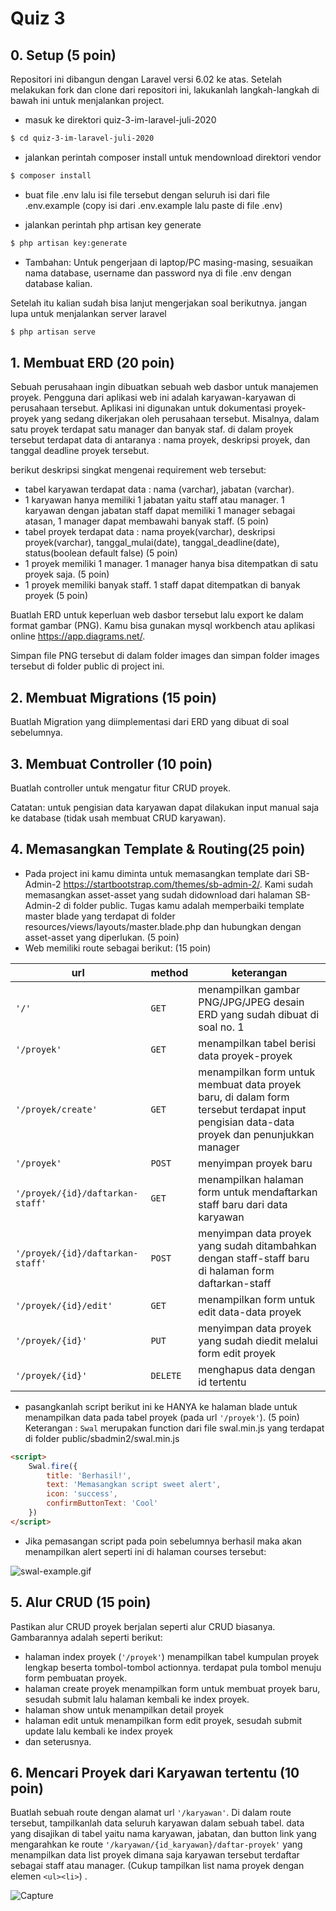 # Quiz 3 

## 0. Setup (5 poin)
Repositori ini dibangun dengan Laravel versi 6.02 ke atas. Setelah melakukan fork dan clone dari repositori ini, lakukanlah langkah-langkah di bawah ini untuk menjalankan project. 

* masuk ke direktori quiz-3-im-laravel-juli-2020
```bash
$ cd quiz-3-im-laravel-juli-2020
```
* jalankan perintah composer install untuk mendownload direktori vendor
```bash
$ composer install
```
* buat file .env lalu isi file tersebut dengan seluruh isi dari file .env.example (copy isi dari .env.example lalu paste di file .env)

* jalankan perintah php artisan key generate
```bash
$ php artisan key:generate
```
* Tambahan: Untuk pengerjaan di laptop/PC masing-masing, sesuaikan nama database, username dan password nya di file .env dengan database kalian. 

Setelah itu kalian sudah bisa lanjut mengerjakan soal berikutnya. jangan lupa untuk menjalankan server laravel
```bash
$ php artisan serve
```
## 1. Membuat ERD (20 poin)
Sebuah perusahaan ingin dibuatkan sebuah web dasbor untuk manajemen proyek. Pengguna dari aplikasi web ini adalah karyawan-karyawan di perusahaan tersebut. Aplikasi ini digunakan untuk dokumentasi proyek-proyek yang sedang dikerjakan oleh perusahaan tersebut. Misalnya, dalam satu proyek terdapat satu manager dan banyak staf. di dalam proyek tersebut terdapat data di antaranya : nama proyek, deskripsi proyek, dan tanggal deadline proyek tersebut.  

berikut deskripsi singkat mengenai requirement web tersebut: 
* tabel karyawan terdapat data : nama (varchar), jabatan (varchar).
* 1 karyawan hanya memiliki 1 jabatan yaitu staff atau manager. 1 karyawan dengan jabatan staff dapat memiliki 1 manager sebagai atasan, 1 manager dapat membawahi banyak staff. (5 poin)
* tabel proyek terdapat data : nama proyek(varchar), deskripsi proyek(varchar), tanggal_mulai(date), tanggal_deadline(date), status(boolean default false) (5 poin)
* 1 proyek memiliki 1 manager. 1 manager hanya bisa ditempatkan di satu proyek saja. (5 poin)
* 1 proyek memiliki banyak staff. 1 staff dapat ditempatkan di banyak proyek (5 poin)

Buatlah ERD untuk keperluan web dasbor tersebut lalu export ke dalam format gambar (PNG). Kamu bisa gunakan mysql workbench atau aplikasi online https://app.diagrams.net/. 

Simpan file PNG tersebut di dalam folder images dan simpan folder images tersebut di folder public di project  ini.

## 2. Membuat Migrations (15 poin)
Buatlah Migration yang diimplementasi dari ERD yang dibuat di soal sebelumnya. 


## 3. Membuat Controller (10 poin)
Buatlah controller untuk mengatur fitur CRUD proyek. 

Catatan: untuk pengisian data karyawan dapat dilakukan input manual saja ke database (tidak usah membuat CRUD karyawan).


## 4. Memasangkan Template & Routing(25 poin)
* Pada project ini kamu diminta untuk memasangkan template dari SB-Admin-2 https://startbootstrap.com/themes/sb-admin-2/. Kami sudah memasangkan asset-asset yang sudah didownload dari halaman SB-Admin-2 di folder public. Tugas kamu adalah memperbaiki template master blade yang terdapat di folder resources/views/layouts/master.blade.php dan hubungkan dengan asset-asset yang diperlukan.  (5 poin)
* Web memiliki route sebagai berikut: (15 poin)

| url                         | method | keterangan      |
|----------                   | -------- | -------------- |
| ```'/'```                   |```GET```| menampilkan gambar PNG/JPG/JPEG desain ERD yang sudah dibuat di soal no. 1  |
| ```'/proyek' ```        | ```GET``` | menampilkan tabel berisi data proyek-proyek |
| ```'/proyek/create'```  | ```GET``` | menampilkan form untuk membuat data proyek baru, di dalam form tersebut terdapat input pengisian data-data proyek dan penunjukkan manager  |
| ```'/proyek'``` | ```POST``` | menyimpan proyek baru 
| ```'/proyek/{id}/daftarkan-staff'``` | ```GET``` | menampilkan halaman form untuk mendaftarkan staff baru dari data karyawan
| ```'/proyek/{id}/daftarkan-staff'``` | ```POST``` | menyimpan data proyek yang sudah ditambahkan dengan staff-staff baru di halaman form daftarkan-staff
| ```'/proyek/{id}/edit'``` | ```GET``` | menampilkan form untuk edit data-data proyek
| ```'/proyek/{id}'``` | ```PUT``` | menyimpan data proyek yang sudah diedit melalui form edit proyek
| ```'/proyek/{id}'``` | ```DELETE``` | menghapus data dengan id tertentu

- pasangkanlah script berikut ini ke HANYA ke halaman blade untuk menampilkan data pada tabel proyek (pada url ```'/proyek'```). (5 poin)
Keterangan : ```Swal``` merupakan function dari file swal.min.js yang terdapat di folder public/sbadmin2/swal.min.js 
```html
<script>
    Swal.fire({
        title: 'Berhasil!',
        text: 'Memasangkan script sweet alert',
        icon: 'success',
        confirmButtonText: 'Cool'
    })
</script>
```
- Jika pemasangan script pada poin sebelumnya berhasil maka akan menampilkan alert seperti ini di halaman courses tersebut:

![swal-example.gif](swal-example.gif?raw=true)

## 5. Alur CRUD (15 poin)
Pastikan alur CRUD proyek berjalan seperti alur CRUD biasanya. Gambarannya adalah seperti berikut:
* halaman index proyek (```'/proyek'```) menampilkan tabel kumpulan proyek lengkap beserta tombol-tombol actionnya. terdapat pula tombol menuju form pembuatan proyek.
* halaman create proyek menampilkan form untuk membuat proyek baru, sesudah submit lalu halaman kembali ke index proyek.
* halaman show untuk menampilkan detail proyek
* halaman edit untuk menampilkan form edit proyek, sesudah submit update lalu kembali ke index proyek 
* dan seterusnya. 

## 6. Mencari Proyek dari Karyawan tertentu (10 poin)
Buatlah sebuah route dengan alamat url ```'/karyawan'```. Di dalam route tersebut, tampilkanlah data seluruh karyawan dalam sebuah tabel. data yang disajikan di tabel yaitu nama karyawan, jabatan, dan button link yang mengarahkan ke route ```'/karyawan/{id_karyawan}/daftar-proyek'``` yang menampilkan data list proyek dimana saja karyawan tersebut terdaftar sebagai staff atau manager. (Cukup tampilkan list nama proyek dengan elemen ```<ul><li>```) .




![Capture](https://user-images.githubusercontent.com/57494835/89735246-49b30600-da8b-11ea-803a-d97d879c029f.JPG)



